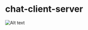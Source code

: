 # chat-client-server
![Alt text](https://user-images.githubusercontent.com/19998403/28695520-c973ac6a-7359-11e7-9b45-7816ccf6be29.png "Preview")
